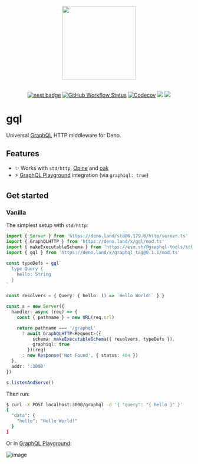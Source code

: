 <div align="center">
  <img src="https://raw.githubusercontent.com/deno-libs/gql/master/logo.png" width="200px" />
  <br /><br />

[![nest badge][nest-badge]](https://nest.land/package/gql)
[![GitHub Workflow Status][gh-actions-img]][github-actions]
[![Codecov][cov-badge]][cov] [![][docs-badge]][docs]
[![][code-quality-img]][code-quality]

</div>

# gql

Universal [GraphQL](https://www.graphql.com/) HTTP middleware for Deno.

## Features

- ✨ Works with `std/http`, [Opine](https://github.com/asos-craigmorten/opine)
  and [oak](https://github.com/oakserver/oak)
- ⚡
  [GraphQL Playground](https://github.com/graphql/graphql-playground/tree/master/packages/graphql-playground-html)
  integration (via `graphiql: true`)

## Get started

### Vanilla

The simplest setup with `std/http`:

```ts
import { Server } from 'https://deno.land/std@0.179.0/http/server.ts'
import { GraphQLHTTP } from 'https://deno.land/x/gql/mod.ts'
import { makeExecutableSchema } from 'https://esm.sh/@graphql-tools/schema@9.0.17'
import { gql } from 'https://deno.land/x/graphql_tag@0.1.1/mod.ts'

const typeDefs = gql`
  type Query {
    hello: String
  }
`

const resolvers = { Query: { hello: () => `Hello World!` } }

const s = new Server({
  handler: async (req) => {
    const { pathname } = new URL(req.url)

    return pathname === '/graphql'
      ? await GraphQLHTTP<Request>({
          schema: makeExecutableSchema({ resolvers, typeDefs }),
          graphiql: true
        })(req)
      : new Response('Not Found', { status: 404 })
  },
  addr: ':3000'
})

s.listenAndServe()
```

Then run:

```sh
$ curl -X POST localhost:3000/graphql -d '{ "query": "{ hello }" }'
{
  "data": {
    "hello": "Hello World!"
  }
}
```

Or in [GraphQL Playground](https://localhost:3000/graphql):

![image](https://user-images.githubusercontent.com/35937217/112218821-4133c800-8c35-11eb-984a-5c21fa71c229.png)

[docs-badge]: https://img.shields.io/github/v/release/deno-libs/gql?label=Docs&logo=deno&style=for-the-badge&color=DD3FAA
[docs]: https://doc.deno.land/https/deno.land/x/gql/mod.ts
[gh-actions-img]: https://img.shields.io/github/actions/workflow/status/deno-libs/gql/main.yml?branch=master&style=for-the-badge&logo=github&label=&color=DD3FAA
[github-actions]: https://github.com/deno-libs/gql/actions
[cov]: https://coveralls.io/github/deno-libs/gql
[cov-badge]: https://img.shields.io/coveralls/github/deno-libs/gql?style=for-the-badge&color=DD3FAA
[nest-badge]: https://img.shields.io/badge/publushed%20on-nest.land-DD3FAA?style=for-the-badge
[code-quality-img]: https://img.shields.io/codefactor/grade/github/deno-libs/gql?style=for-the-badge&color=DD3FAA
[code-quality]: https://www.codefactor.io/repository/github/deno-libs/gql
